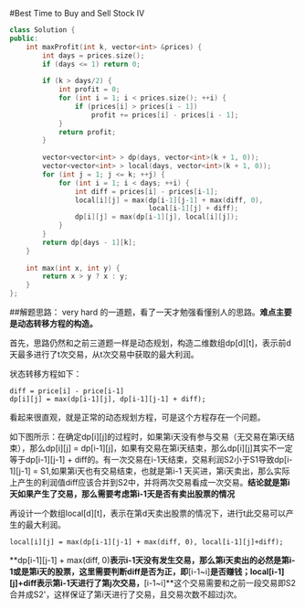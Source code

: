 #Best Time to Buy and Sell Stock IV

``` cpp
class Solution {
public:
    int maxProfit(int k, vector<int> &prices) {
        int days = prices.size();
        if (days <= 1) return 0;
        
        if (k > days/2) {
            int profit = 0;
            for (int i = 1; i < prices.size(); ++i) {
                if (prices[i] > prices[i - 1])
                    profit += prices[i] - prices[i - 1];
            }
            return profit;
        }
        
        vector<vector<int> > dp(days, vector<int>(k + 1, 0));
        vector<vector<int> > local(days, vector<int>(k + 1, 0));
        for (int j = 1; j <= k; ++j) {
            for (int i = 1; i < days; ++i) {
                int diff = prices[i] - prices[i-1];
                local[i][j] = max(dp[i-1][j-1] + max(diff, 0),
                                  local[i-1][j] + diff);
                dp[i][j] = max(dp[i-1][j], local[i][j]);
            }
        }
        return dp[days - 1][k];
    }
    
    int max(int x, int y) {
        return x > y ? x : y;
    }
};
```

##解题思路：
very hard 的一道题，看了一天才勉强看懂别人的思路。**难点主要是动态转移方程的构造。**

首先，思路仍然和之前三道题一样是动态规划，构造二维数组dp[d][t]，表示前d天最多进行了t次交易，从t次交易中获取的最大利润。

状态转移方程如下：

```
diff = price[i] - price[i-1]
dp[i][j] = max(dp[i-1][j], dp[i-1][j-1] + diff);
```

看起来很直观，就是正常的动态规划方程，可是这个方程存在一个问题。

如下图所示：在确定dp[i][j]的过程时，如果第i天没有参与交易（无交易在第i天结束），那么dp[i][j] = dp[i-1][j]，如果有交易在第i天结束，那么dp[i][j]其实不一定等于dp[i-1][j-1] + diff的。有一次交易在i-1天结束，交易利润S2小于S1导致dp[i-1][j-1] = S1,如果第i天也有交易结束，也就是第i-1
天买进，第i天卖出，那么实际上产生的利润值diff应该合并到S2中，并将两次交易看成一次交易。**结论就是第i天如果产生了交易，那么需要考虑第i-1天是否有卖出股票的情况**

再设计一个数组local[d][t]，表示在第d天卖出股票的情况下，进行t此交易可以产生的最大利润。

```
local[i][j] = max(dp[i-1][j-1] + max(diff, 0), local[i-1][j]+diff);
```

**dp[i-1][j-1] + max(diff, 0)**表示i-1天没有发生交易，那么第i天卖出的必然是第i-1或是第i天的股票，这里需要判断diff是否为正，即**[i-1~i]**是否赚钱；**local[i-1][j]+diff**表示第i-1天进行了第j次交易，**[i-1~i]**这个交易需要和之前一段交易即S2合并成S2'，这样保证了第i天进行了交易，且交易次数不超过j次。